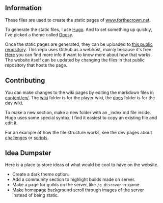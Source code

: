 ## Information

These files are used to create the static pages of www.forthecrown.net. 

To generate the static files, I use [Hugo](https://gohugo.io/). And to set something up quickly, I've picked a theme called [Docsy](https://www.docsy.dev/).

Once the static pages are generated, they can be uploaded to [this public repository](https://github.com/ForTheCrown/forthecrown.github.io). 
This repo uses Github as a webhost, mainly because it's free. [Here](https://docs.github.com/en/pages/getting-started-with-github-pages/about-github-pages) you can find more info if want to know more about how that works.  
The website itself can be updated by changing the files in that public repository that hosts the page. 

## Contributing

You can make changes to the wiki pages by editing the markdown files in [content/en/](content/en/). 
The [wiki](content/en/wiki/) folder is for the player wiki, the [docs](content/en/docs/) folder is for the dev wiki.

To make a new section, make a new folder with an _index.md file inside. Hugo uses some special syntax, I find it easiest to copy an existing file and edit it.

For an example of how the file structure works, see the dev pages about [challenges](/content/en/docs/Challenges/) or [scripts](/content/en/docs/Scripts/).

## Idea Dumpster 

Here is a place to store ideas of what would be cool to have on the website.

- Create a dark theme option.
- Add a community section to highlight builds made on server.
- Make a page for guilds on the server, like `/g discover` in-game.
- Make homepage background scroll through images of the server instead of being static.
